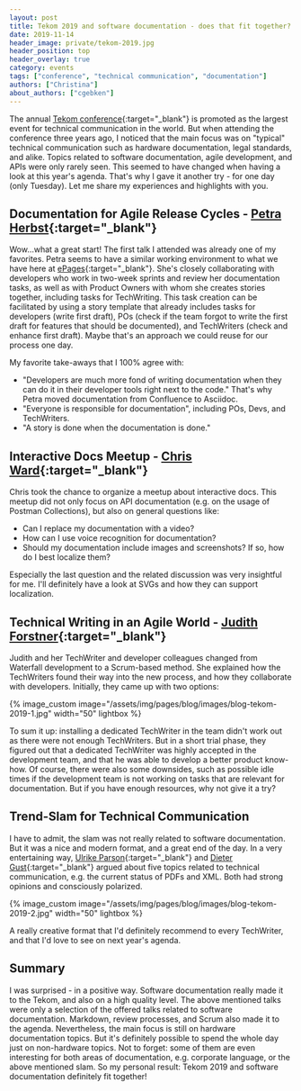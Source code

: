 ```yaml
---
layout: post
title: Tekom 2019 and software documentation - does that fit together?
date: 2019-11-14
header_image: private/tekom-2019.jpg
header_position: top
header_overlay: true
category: events
tags: ["conference", "technical communication", "documentation"]
authors: ["Christina"]
about_authors: ["cgebken"]
---
```


The annual [Tekom conference](https://tagungen.tekom.de/h19/tekom-jahrestagung-2019/){:target="_blank"} is promoted as the largest event for technical communication in the world.
But when attending the conference three years ago, I noticed that the main focus was on "typical" technical communication such as hardware documentation, legal standards, and alike.
Topics related to software documentation, agile development, and APIs were only rarely seen.
This seemed to have changed when having a look at this year's agenda.
That's why I gave it another try - for one day (only Tuesday).
Let me share my experiences and highlights with you.

## Documentation for Agile Release Cycles - [Petra Herbst](http://tagungen.tekom.de/h19/tagungsprogramm/referenten/speaker/sv_10278_Herbst/){:target="_blank"}

Wow...what a great start!
The first talk I attended was already one of my favorites.
Petra seems to have a similar working environment to what we have here at [ePages](https://epages.com/us/){:target="_blank"}.
She's closely collaborating with developers who work in two-week sprints and review her documentation tasks, as well as with Product Owners with whom she creates stories together, including tasks for TechWriting.
This task creation can be facilitated by using a story template that already includes tasks for developers (write first draft), POs (check if the team forgot to write the first draft for features that should be documented), and TechWriters (check and enhance first draft).
Maybe that's an approach we could reuse for our process one day.

My favorite take-aways that I 100% agree with:

- "Developers are much more fond of writing documentation when they can do it in their developer tools right next to the code." That's why Petra moved documentation from Confluence to Asciidoc.
- "Everyone is responsible for documentation", including POs, Devs, and TechWriters.
- "A story is done when the documentation is done."

## Interactive Docs Meetup - [Chris Ward](http://tagungen.tekom.de/h19/tagungsprogramm/referenten/speaker/sv_10269_Ward/){:target="_blank"}

Chris took the chance to organize a meetup about interactive docs.
This meetup did not only focus on API documentation (e.g. on the usage of Postman Collections), but also on general questions like:

- Can I replace my documentation with a video?
- How can I use voice recognition for documentation?
- Should my documentation include images and screenshots? If so, how do I best localize them?

Especially the last question and the related discussion was very insightful for me.
I'll definitely have a look at SVGs and how they can support localization.

## Technical Writing in an Agile World - [Judith Forstner](http://tagungen.tekom.de/h19/tagungsprogramm/referenten/speaker/sv_10711_Forstner/){:target="_blank"}

Judith and her TechWriter and developer colleagues changed from Waterfall development to a Scrum-based method.
She explained how the TechWriters found their way into the new process, and how they collaborate with developers.
Initially, they came up with two options:

{% image_custom image="/assets/img/pages/blog/images/blog-tekom-2019-1.jpg" width="50" lightbox %}

To sum it up: installing a dedicated TechWriter in the team didn't work out as there were not enough TechWriters.
But in a short trial phase, they figured out that a dedicated TechWriter was highly accepted in the development team, and that he was able to develop a better product know-how.
Of course, there were also some downsides, such as possible idle times if the development team is not working on tasks that are relevant for documentation.
But if you have enough resources, why not give it a try?

## Trend-Slam for Technical Communication

I have to admit, the slam was not really related to software documentation.
But it was a nice and modern format, and a great end of the day.
In a very entertaining way, [Ulrike Parson](http://tagungen.tekom.de/h19/tagungsprogramm/referenten/speaker/sv_4113_Parson/){:target="_blank"} and [Dieter Gust](http://tagungen.tekom.de/h19/tagungsprogramm/referenten/speaker/sv_2794_Gust/){:target="_blank"} argued about five topics related to technical communication, e.g. the current status of PDFs and XML.
Both had strong opinions and consciously polarized.

{% image_custom image="/assets/img/pages/blog/images/blog-tekom-2019-2.jpg" width="50" lightbox %}

A really creative format that I'd definitely recommend to every TechWriter, and that I'd love to see on next year's agenda.

## Summary

I was surprised - in a positive way.
Software documentation really made it to the Tekom, and also on a high quality level.
The above mentioned talks were only a selection of the offered talks related to software documentation.
Markdown, review processes, and Scrum also made it to the agenda.
Nevertheless, the main focus is still on hardware documentation topics.
But it's definitely possible to spend the whole day just on non-hardware topics.
Not to forget: some of them are even interesting for both areas of documentation, e.g. corporate language, or the above mentioned slam.
So my personal result: Tekom 2019 and software documentation definitely fit together!